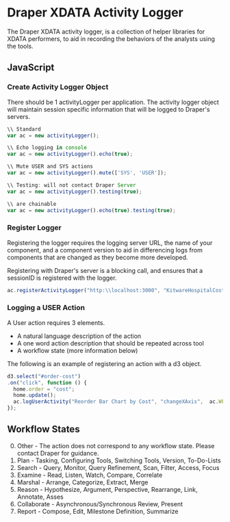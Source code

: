 # Draper XDATA Activity Logger

The Draper XDATA activity logger, is a collection of helper libraries for XDATA performers, to aid in recording the behaviors of the analysts using the tools.

## JavaScript

### Create Activity Logger Object

There should be 1 activityLogger per application.  The activity logger object will maintain session specific information that will be logged to Draper's servers.


```javascript
\\ Standard
var ac = new activityLogger();

\\ Echo logging in console
var ac = new activityLogger().echo(true);

\\ Mute USER and SYS actions
var ac = new activityLogger().mute(['SYS', 'USER']);

\\ Testing: will not contact Draper Server
var ac = new activityLogger().testing(true);

\\ are chainable
var ac = new activityLogger().echo(true).testing(true);
```

### Register Logger

Registering the logger requires the logging server URL, the name of your component, and a component version to aid in differencing logs from components that are changed as they become more developed.

Registering with Draper's server is a blocking call, and ensures that a sessionID is registered with the logger.
```javascript
ac.registerActivityLogger("http:\\localhost:3000", "KitwareHospitalCosts", "0.1");
```

### Logging a USER Action

A User action requires 3 elements.
* A natural language description of the action
* A one word action description that should be repeated across tool
* A workflow state (more information below)

The following is an example of registering an action with a d3 object.
```javascript
d3.select("#order-cost")
.on("click", function () {
  home.order = "cost";
  home.update();
  ac.logUserActivity("Reorder Bar Chart by Cost", "changeXAxis",  ac.WF_EXAMINE);
});
```

## Workflow States

0. Other - The action does not correspond to any workflow state. Please contact Draper for guidance.
1. Plan - Tasking, Configuring Tools, Switching Tools, Version, To-Do-Lists
2. Search - Query, Monitor, Query Refinement, Scan, Filter, Access, Focus
3. Examine - Read, Listen, Watch, Compare, Correlate
4. Marshal - Arrange, Categorize, Extract, Merge
5. Reason - Hypothesize, Argument, Perspective, Rearrange, Link, Annotate, Asses
6. Collaborate - Asynchronous/Synchronous Review, Present
7. Report - Compose, Edit, Milestone Definition, Summarize 